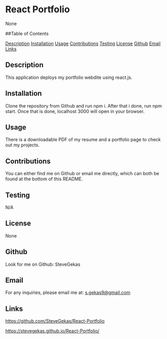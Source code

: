 # React Portfolio
  
   None

  ##Table of Contents
  
   [Description](#description)
   [Installation](#installation)
   [Usage](#usage)
   [Contributions](#contributions)
   [Testing](#testing)
   [License](#license)
   [Github](#github)
   [Email](#email)
   [Links](#links)
  
  

  ## Description
  This application deploys my portfolio webdite using react.js.

  ## Installation
  Clone the repository from Github and run npm i.  After that i done, run npm start.  Once that is done, localhost 3000 will open in your browser.

  ## Usage
  There is a downloadable PDF of my resume and a portfolio page to check out my projects.

  ## Contributions
  You can either find me on Github or email me directly, which can both be found at the bottom of this README.

  ## Testing
  N/A

  ## License
  None
    
  ## Github
  Look for me on Github: SteveGekas

  ## Email
  For any inquiries, please email me at: s.gekas9@gmail.com

  ## Links
  https://github.com/SteveGekas/React-Portfolio
  
  https://stevegekas.github.io/React-Portfolio/

